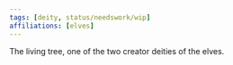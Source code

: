 ```yaml
---
tags: [deity, status/needswork/wip]
affiliations: [elves]
---
```


The living tree, one of the two creator deities of the elves. 